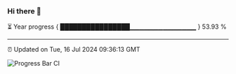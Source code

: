 ### Hi there 👋

⏳ Year progress { ████████████████▁▁▁▁▁▁▁▁▁▁▁▁▁▁ } 53.93 %

---

⏰ Updated on Tue, 16 Jul 2024 09:36:13 GMT

![Progress Bar CI](https://github.com/IshwaranRudhara/GIT-ACTION/workflows/Progress%20Bar%20CI/badge.svg)
